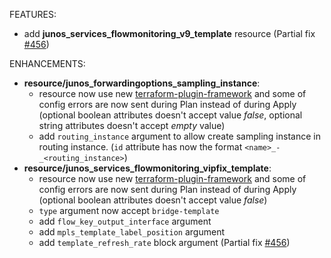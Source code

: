 <!-- markdownlint-disable-file MD013 MD041 -->
FEATURES:

* add **junos_services_flowmonitoring_v9_template** resource (Partial fix [#456](https://github.com/jeremmfr/terraform-provider-junos/issues/456))

ENHANCEMENTS:

* **resource/junos_forwardingoptions_sampling_instance**:
  * resource now use new [terraform-plugin-framework](https://github.com/hashicorp/terraform-plugin-framework) and some of config errors are now sent during Plan instead of during Apply (optional boolean attributes doesn't accept value *false*, optional string attributes doesn't accept *empty* value)
  * add `routing_instance` argument to allow create sampling instance in routing instance. (`id` attribute has now the format `<name>_-_<routing_instance>`)
* **resource/junos_services_flowmonitoring_vipfix_template**:
  * resource now use new [terraform-plugin-framework](https://github.com/hashicorp/terraform-plugin-framework) and some of config errors are now sent during Plan instead of during Apply (optional boolean attributes doesn't accept value *false*)
  * `type` argument now accept `bridge-template`
  * add `flow_key_output_interface` argument
  * add `mpls_template_label_position` argument
  * add `template_refresh_rate` block argument (Partial fix [#456](https://github.com/jeremmfr/terraform-provider-junos/issues/456))
